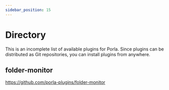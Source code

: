 ```yaml
---
sidebar_position: 15
---
```


# Directory

This is an incomplete list of available plugins for Porla. Since plugins can be
distributed as Git repositories, you can install plugins from anywhere.


## folder-monitor

https://github.com/porla-plugins/folder-monitor
